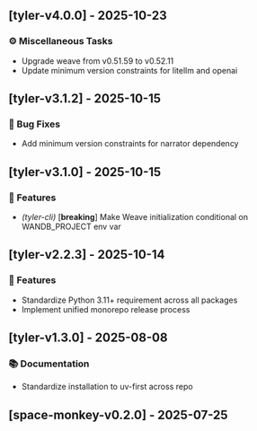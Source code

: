 ## [tyler-v4.0.0] - 2025-10-23

### ⚙️ Miscellaneous Tasks

- Upgrade weave from v0.51.59 to v0.52.11
- Update minimum version constraints for litellm and openai
## [tyler-v3.1.2] - 2025-10-15

### 🐛 Bug Fixes

- Add minimum version constraints for narrator dependency
## [tyler-v3.1.0] - 2025-10-15

### 🚀 Features

- *(tyler-cli)* [**breaking**] Make Weave initialization conditional on WANDB_PROJECT env var
## [tyler-v2.2.3] - 2025-10-14

### 🚀 Features

- Standardize Python 3.11+ requirement across all packages
- Implement unified monorepo release process
## [tyler-v1.3.0] - 2025-08-08

### 📚 Documentation

- Standardize installation to uv-first across repo
## [space-monkey-v0.2.0] - 2025-07-25
